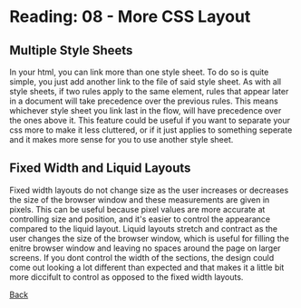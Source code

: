 # Reading: 08 - More CSS Layout

## Multiple Style Sheets

In your html, you can link more than one style sheet. To do so is quite simple, you just add another link to the file of said style sheet. As with all style sheets, if two rules apply to the same element, rules that appear later in a document will take precedence over the previous rules. This means whichever style sheet you link last in the flow, will have precedence over the ones above it. This feature could be useful if you want to separate your css more to make it less cluttered, or if it just applies to something seperate and it makes more sense for you to use another style sheet. 

## Fixed Width and Liquid Layouts

Fixed width layouts do not change size as the user increases or decreases the size of the browser window and these measurements are given in pixels. This can be useful because pixel values are more accurate at controlling size and position, and it's easier to control the appearance compared to the liquid layout. Liquid layouts stretch and contract as the user changes the size of the browser window, which is useful for filling the enitre browser window and leaving no spaces around the page on larger screens. If you dont control the width of the sections, the design could come out looking a lot different than expected and that makes it a little bit more diccifult to control as opposed to the fixed width layouts.

[Back](https://dylanmunson.github.io/reading-notes2/)
